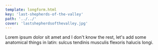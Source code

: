 ```yaml
---
template: longform.html
key: 'last-shepherds-of-the-valley'
path: '../../'
cover: 'lastshepherdsofthevalley.jpg'
---
```


Lorem ipsum dolor sit amet and I don't know the rest, let's add some anatomical things in latin: sulcus tendinis musculis flexoris halucis longi.